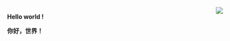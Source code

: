 <img align="right" src="https://github-readme-stats.vercel.app/api?username=RaynTsui&show_icons=true&icon_color=ffdd00&title_color=9999ff&line_height=32&hide_border=true&hide_title=false">

**Hello world !**

**你好，世界！**

